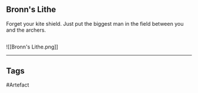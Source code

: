 ## Bronn's Lithe
Forget your kite shield. Just put the biggest man
in the field between you and the archers.
## 
![[Bronn's Lithe.png]]

---
## Tags
#Artefact